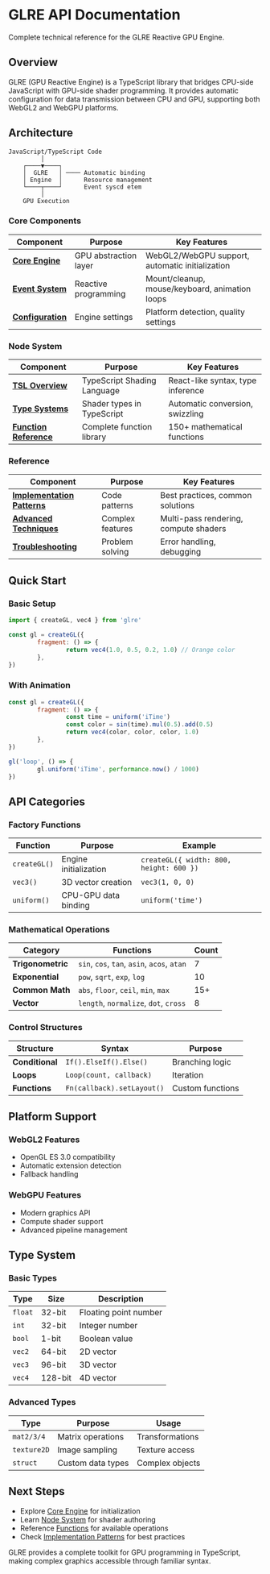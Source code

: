 # GLRE API Documentation

Complete technical reference for the GLRE Reactive GPU Engine.

## Overview

GLRE (GPU Reactive Engine) is a TypeScript library that bridges CPU-side JavaScript with GPU-side shader programming.
It provides automatic configuration for data transmission between CPU and GPU, supporting both WebGL2 and WebGPU platforms.

## Architecture

```
JavaScript/TypeScript Code
         │
    ┌────▼────┐
    │  GLRE   │ ──── Automatic binding
    │ Engine  │      Resource management
    └────┬────┘      Event syscd etem
         │
    GPU Execution
```

### Core Components

| Component                              | Purpose               | Key Features                                    |
| -------------------------------------- | --------------------- | ----------------------------------------------- |
| **[Core Engine](core/01-engine.md)**   | GPU abstraction layer | WebGL2/WebGPU support, automatic initialization |
| **[Event System](core/02-events.md)**  | Reactive programming  | Mount/cleanup, mouse/keyboard, animation loops  |
| **[Configuration](core/03-config.md)** | Engine settings       | Platform detection, quality settings            |

### Node System

| Component                                      | Purpose                     | Key Features                      |
| ---------------------------------------------- | --------------------------- | --------------------------------- |
| **[TSL Overview](node/04-overview.md)**        | TypeScript Shading Language | React-like syntax, type inference |
| **[Type Systems](node/05-systems.md)**         | Shader types in TypeScript  | Automatic conversion, swizzling   |
| **[Function Reference](node/06-functions.md)** | Complete function library   | 150+ mathematical functions       |

### Reference

| Component                                               | Purpose          | Key Features                          |
| ------------------------------------------------------- | ---------------- | ------------------------------------- |
| **[Implementation Patterns](ref/07-implementation.md)** | Code patterns    | Best practices, common solutions      |
| **[Advanced Techniques](ref/08-techniques.md)**         | Complex features | Multi-pass rendering, compute shaders |
| **[Troubleshooting](ref/09-troubleshoot.md)**           | Problem solving  | Error handling, debugging             |

## Quick Start

### Basic Setup

```javascript
import { createGL, vec4 } from 'glre'

const gl = createGL({
        fragment: () => {
                return vec4(1.0, 0.5, 0.2, 1.0) // Orange color
        },
})
```

### With Animation

```javascript
const gl = createGL({
        fragment: () => {
                const time = uniform('iTime')
                const color = sin(time).mul(0.5).add(0.5)
                return vec4(color, color, color, 1.0)
        },
})

gl('loop', () => {
        gl.uniform('iTime', performance.now() / 1000)
})
```

## API Categories

### Factory Functions

| Function     | Purpose               | Example                                 |
| ------------ | --------------------- | --------------------------------------- |
| `createGL()` | Engine initialization | `createGL({ width: 800, height: 600 })` |
| `vec3()`     | 3D vector creation    | `vec3(1, 0, 0)`                         |
| `uniform()`  | CPU-GPU data binding  | `uniform('time')`                       |

### Mathematical Operations

| Category          | Functions                                   | Count |
| ----------------- | ------------------------------------------- | ----- |
| **Trigonometric** | `sin`, `cos`, `tan`, `asin`, `acos`, `atan` | 7     |
| **Exponential**   | `pow`, `sqrt`, `exp`, `log`                 | 10    |
| **Common Math**   | `abs`, `floor`, `ceil`, `min`, `max`        | 15+   |
| **Vector**        | `length`, `normalize`, `dot`, `cross`       | 8     |

### Control Structures

| Structure       | Syntax                     | Purpose          |
| --------------- | -------------------------- | ---------------- |
| **Conditional** | `If().ElseIf().Else()`     | Branching logic  |
| **Loops**       | `Loop(count, callback)`    | Iteration        |
| **Functions**   | `Fn(callback).setLayout()` | Custom functions |

## Platform Support

### WebGL2 Features

- OpenGL ES 3.0 compatibility
- Automatic extension detection
- Fallback handling

### WebGPU Features

- Modern graphics API
- Compute shader support
- Advanced pipeline management

## Type System

### Basic Types

| Type    | Size    | Description           |
| ------- | ------- | --------------------- |
| `float` | 32-bit  | Floating point number |
| `int`   | 32-bit  | Integer number        |
| `bool`  | 1-bit   | Boolean value         |
| `vec2`  | 64-bit  | 2D vector             |
| `vec3`  | 96-bit  | 3D vector             |
| `vec4`  | 128-bit | 4D vector             |

### Advanced Types

| Type        | Purpose           | Usage           |
| ----------- | ----------------- | --------------- |
| `mat2/3/4`  | Matrix operations | Transformations |
| `texture2D` | Image sampling    | Texture access  |
| `struct`    | Custom data types | Complex objects |

## Next Steps

- Explore [Core Engine](core/01-engine.md) for initialization
- Learn [Node System](node/04-overview.md) for shader authoring
- Reference [Functions](node/06-functions.md) for available operations
- Check [Implementation Patterns](ref/07-implementation.md) for best practices

GLRE provides a complete toolkit for GPU programming in TypeScript, making complex graphics accessible through familiar syntax.
